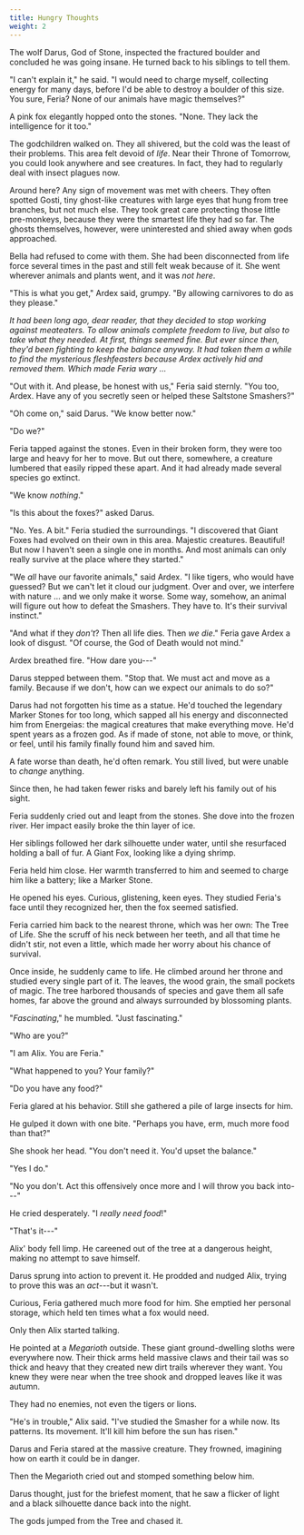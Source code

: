 ```yaml
---
title: Hungry Thoughts
weight: 2
---
```

The wolf Darus, God of Stone, inspected the fractured boulder and concluded he was going insane. He turned back to his siblings to tell them.

"I can't explain it," he said. "I would need to charge myself, collecting energy for many days, before I'd be able to destroy a boulder of this size. You sure, Feria? None of our animals have magic themselves?"

A pink fox elegantly hopped onto the stones. "None. They lack the intelligence for it too."

The godchildren walked on. They all shivered, but the cold was the least of their problems. This area felt devoid of _life_. Near their Throne of Tomorrow, you could look anywhere and see creatures. In fact, they had to regularly deal with insect plagues now.

Around here? Any sign of movement was met with cheers. They often spotted Gosti, tiny ghost-like creatures with large eyes that hung from tree branches, but not much else. They took great care protecting those little pre-monkeys, because they were the smartest life they had so far. The ghosts themselves, however, were uninterested and shied away when gods approached.

Bella had refused to come with them. She had been disconnected from life force several times in the past and still felt weak because of it. She went wherever animals and plants went, and it was _not here_.

"This is what you get," Ardex said, grumpy. "By allowing carnivores to do as they please."

_It had been long ago, dear reader, that they decided to stop working against meateaters. To allow animals complete freedom to live, but also to take what they needed. At first, things seemed fine. But ever since then, they'd been fighting to keep the balance anyway. It had taken them a while to find the mysterious fleshfeasters because Ardex actively hid and removed them. Which made Feria wary ..._

"Out with it. And please, be honest with us," Feria said sternly. "You too, Ardex. Have any of you secretly seen or helped these Saltstone Smashers?"

"Oh come on," said Darus. "We know better now."

"Do we?" 

Feria tapped against the stones. Even in their broken form, they were too large and heavy for her to move. But out there, somewhere, a creature lumbered that easily ripped these apart. And it had already made several species go extinct.

"We know _nothing_."

"Is this about the foxes?" asked Darus.

"No. Yes. A bit." Feria studied the surroundings. "I discovered that Giant Foxes had evolved on their own in this area. Majestic creatures. Beautiful! But now I haven't seen a single one in months. And most animals can only really survive at the place where they started."

"We _all_ have our favorite animals," said Ardex. "I like tigers, who would have guessed? But we can't let it cloud our judgment. Over and over, we interfere with nature ... and we only make it worse. Some way, somehow, an animal will figure out how to defeat the Smashers. They have to. It's their survival instinct."

"And what if they _don't_? Then all life dies. Then _we die_." Feria gave Ardex a look of disgust. "Of course, the God of Death would not mind."

Ardex breathed fire. "How dare you---"

Darus stepped between them. "Stop that. We must act and move as a family. Because if we don't, how can we expect our animals to do so?"

Darus had not forgotten his time as a statue. He'd touched the legendary Marker Stones for too long, which sapped all his energy and disconnected him from Energeias: the magical creatures that make everything move. He'd spent years as a frozen god. As if made of stone, not able to move, or think, or feel, until his family finally found him and saved him.

A fate worse than death, he'd often remark. You still lived, but were unable to _change_ anything.

Since then, he had taken fewer risks and barely left his family out of his sight.

Feria suddenly cried out and leapt from the stones. She dove into the frozen river. Her impact easily broke the thin layer of ice.

Her siblings followed her dark silhouette under water, until she resurfaced holding a ball of fur. A Giant Fox, looking like a dying shrimp.

Feria held him close. Her warmth transferred to him and seemed to charge him like a battery; like a Marker Stone.

He opened his eyes. Curious, glistening, keen eyes. They studied Feria's face until they recognized her, then the fox seemed satisfied.

Feria carried him back to the nearest throne, which was her own: The Tree of Life. She the scruff of his neck between her teeth, and all that time he didn't stir, not even a little, which made her worry about his chance of survival.

Once inside, he suddenly came to life. He climbed around her throne and studied every single part of it. The leaves, the wood grain, the small pockets of magic. The tree harbored thousands of species and gave them all safe homes, far above the ground and always surrounded by blossoming plants.

"_Fascinating_," he mumbled. "Just fascinating."

"Who are you?"

"I am Alix. You are Feria."

"What happened to you? Your family?"

"Do you have any food?"

Feria glared at his behavior. Still she gathered a pile of large insects for him. 

He gulped it down with one bite. "Perhaps you have, erm, much more food than that?"

She shook her head. "You don't need it. You'd upset the balance."

"Yes I do."

"No you don't. Act this offensively once more and I will throw you back into---"

He cried desperately. "I _really need food_!"

"That's it---"

Alix' body fell limp. He careened out of the tree at a dangerous height, making no attempt to save himself. 

Darus sprung into action to prevent it. He prodded and nudged Alix, trying to prove this was an _act_---but it wasn't.

Curious, Feria gathered much more food for him. She emptied her personal storage, which held ten times what a fox would need. 

Only then Alix started talking.

He pointed at a _Megarioth_ outside. These giant ground-dwelling sloths were everywhere now. Their thick arms held massive claws and their tail was so thick and heavy that they created new dirt trails wherever they want. You knew they were near when the tree shook and dropped leaves like it was autumn. 

They had no enemies, not even the tigers or lions.

"He's in trouble," Alix said. "I've studied the Smasher for a while now. Its patterns. Its movement. It'll kill him before the sun has risen."

Darus and Feria stared at the massive creature. They frowned, imagining how on earth it could be in danger.

Then the Megarioth cried out and stomped something below him.

Darus thought, just for the briefest moment, that he saw a flicker of light and a black silhouette dance back into the night.

The gods jumped from the Tree and chased it.